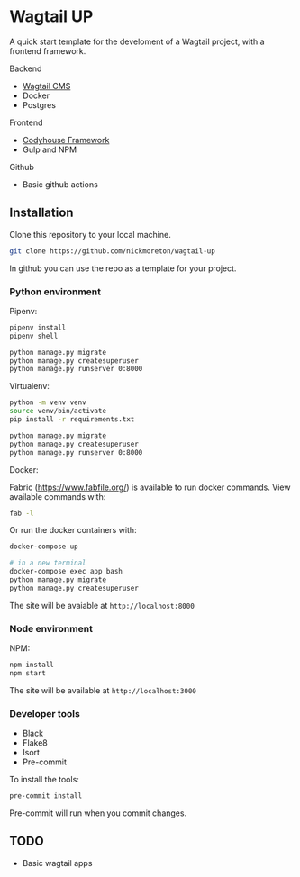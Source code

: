 # Wagtail UP

A quick start template for the develoment of a Wagtail project, with a frontend framework.

Backend

- [Wagtail CMS](https://wagtail.org)
- Docker
- Postgres

Frontend

- [Codyhouse Framework](https://codyhouse.co)
- Gulp and NPM

Github

- Basic github actions

## Installation

Clone this repository to your local machine.

```bash
git clone https://github.com/nickmoreton/wagtail-up
```

In github you can use the repo as a template for your project.

### Python environment

Pipenv:

```bash
pipenv install
pipenv shell

python manage.py migrate
python manage.py createsuperuser
python manage.py runserver 0:8000
```

Virtualenv:

```bash
python -m venv venv
source venv/bin/activate
pip install -r requirements.txt

python manage.py migrate
python manage.py createsuperuser
python manage.py runserver 0:8000
```

Docker:

Fabric (https://www.fabfile.org/) is available to run docker commands. View available commands with:

```bash
fab -l
```

Or run the docker containers with:

```bash
docker-compose up

# in a new terminal
docker-compose exec app bash
python manage.py migrate
python manage.py createsuperuser
```

The site will be avaiable at `http://localhost:8000`

### Node environment

NPM:

```bash
npm install
npm start
```

The site will be available at `http://localhost:3000`

### Developer tools

- Black
- Flake8
- Isort
- Pre-commit

To install the tools:

```bash
pre-commit install
```

Pre-commit will run when you commit changes.

## TODO

- Basic wagtail apps
